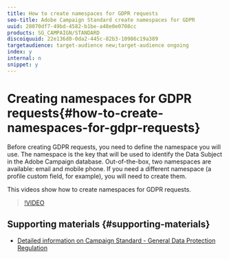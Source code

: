 ```yaml
---
title: How to create namespaces for GDPR requests
seo-title: Adobe Campaign Standard create namespaces for GDPR
uuid: 28070df7-49bd-4582-b1be-a48e0e0708cc
products: SG_CAMPAIGN/STANDARD
discoiquuid: 22e136d0-0da2-445c-82b3-10986c19a389
targetaudience: target-audience new;target-audience ongoing
index: y
internal: n
snippet: y
---
```


# Creating namespaces for GDPR requests{#how-to-create-namespaces-for-gdpr-requests}

Before creating GDPR requests, you need to define the namespace you will use. The namespace is the key that will be used to identify the Data Subject in the Adobe Campaign database. Out-of-the-box, two namespaces are available: email and mobile phone. If you need a different namespace (a profile custom field, for example),  you will need to create them.  

This videos show how to create namespaces for GDPR requests.

>[!VIDEO](https://video.tv.adobe.com/v/22600?quality=12)

## Supporting materials {#supporting-materials}

* [Detailed information on Campaign Standard - General Data Protection Regulation](https://docs.campaign.adobe.com/doc/standard/getting_started/en/ACS_GDPR.html)
